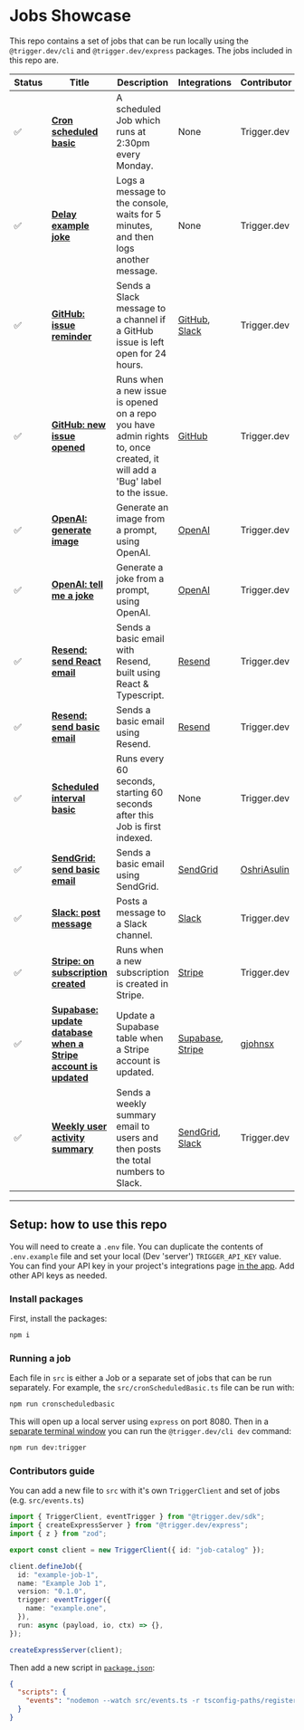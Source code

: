 # Jobs Showcase

This repo contains a set of jobs that can be run locally using the `@trigger.dev/cli` and `@trigger.dev/express` packages. The jobs included in this repo are.

| Status | Title                                                                                                                                                          | Description                                                                                                               | Integrations                                                                                                                 | Contributor                                   |
| ------ | -------------------------------------------------------------------------------------------------------------------------------------------------------------- | ------------------------------------------------------------------------------------------------------------------------- | ---------------------------------------------------------------------------------------------------------------------------- | --------------------------------------------- |
| ✅     | **[Cron scheduled basic](https://github.com/triggerdotdev/jobs-showcase/blob/main/src/cronScheduledBasic.ts)**                                                 | A scheduled Job which runs at 2:30pm every Monday.                                                                        | None                                                                                                                         | Trigger.dev                                   |
| ✅     | **[Delay example joke](https://github.com/triggerdotdev/jobs-showcase/blob/main/src/delayExampleJoke.ts)**                                                     | Logs a message to the console, waits for 5 minutes, and then logs another message.                                        | None                                                                                                                         | Trigger.dev                                   |
| ✅     | **[GitHub: issue reminder](https://github.com/triggerdotdev/jobs-showcase/blob/main/src/gitHubIssueReminder.ts)**                                              | Sends a Slack message to a channel if a GitHub issue is left open for 24 hours.                                           | [GitHub](https://trigger.dev/docs/integrations/apis/github), [Slack](https:/trigger.dev/docs/integrations/apis/slack)        | Trigger.dev                                   |
| ✅     | **[GitHub: new issue opened](https://github.com/triggerdotdev/jobs-showcase/blob/main/src/gitHubNewIssueOpened.ts)**                                           | Runs when a new issue is opened on a repo you have admin rights to, once created, it will add a 'Bug' label to the issue. | [GitHub](https://trigger.dev/docs/integrations/apis/github)                                                                  | Trigger.dev                                   |
| ✅     | **[OpenAI: generate image](https://github.com/triggerdotdev/jobs-showcase/blob/main/src/openAIGenerateImage.ts)**                                              | Generate an image from a prompt, using OpenAI.                                                                            | [OpenAI](https://trigger.dev/docs/integrations/apis/openai)                                                                  | Trigger.dev                                   |
| ✅     | **[OpenAI: tell me a joke](https://github.com/triggerdotdev/jobs-showcase/blob/main/src/openAITellMeAJoke.ts)**                                                | Generate a joke from a prompt, using OpenAI.                                                                              | [OpenAI](https://trigger.dev/docs/integrations/apis/openai)                                                                  | Trigger.dev                                   |
| ✅     | **[Resend: send React email](https://github.com/triggerdotdev/jobs-showcase/blob/main/src/resendSendReactEmail.tsx)**                                          | Sends a basic email with Resend, built using React & Typescript.                                                          | [Resend](https://trigger.dev/docs/integrations/apis/resend)                                                                  | Trigger.dev                                   |
| ✅     | **[Resend: send basic email](https://github.com/triggerdotdev/jobs-showcase/blob/main/src/resendSendBasicEmail.ts)**                                           | Sends a basic email using Resend.                                                                                         | [Resend](https://trigger.dev/docs/integrations/apis/resend)                                                                  | Trigger.dev                                   |
| ✅     | **[Scheduled interval basic](https://github.com/triggerdotdev/jobs-showcase/blob/main/src/scheduledIntervalBasic.ts)**                                         | Runs every 60 seconds, starting 60 seconds after this Job is first indexed.                                               | None                                                                                                                         | Trigger.dev                                   |
| ✅     | **[SendGrid: send basic email](https://github.com/triggerdotdev/jobs-showcase/blob/main/src/sendGridSendBasicEmail.ts)**                                       | Sends a basic email using SendGrid.                                                                                       | [SendGrid](https://trigger.dev/docs/integrations/apis/sendgrid)                                                              | [OshriAsulin](https://github.com/OshriAsulin) |
| ✅     | **[Slack: post message](https://github.com/triggerdotdev/jobs-showcase/blob/main/src/slackPostMessage.ts)**                                                    | Posts a message to a Slack channel.                                                                                       | [Slack](https://trigger.dev/docs/integrations/apis/slack)                                                                    | Trigger.dev                                   |
| ✅     | **[Stripe: on subscription created](https://github.com/triggerdotdev/jobs-showcase/blob/main/src/stripeOnSubscriptionCreated.ts)**                             | Runs when a new subscription is created in Stripe.                                                                        | [Stripe](https://trigger.dev/docs/integrations/apis/stripe)                                                                  | Trigger.dev                                   |
| ✅     | **[Supabase: update database when a Stripe account is updated](https://github.com/triggerdotdev/jobs-showcase/blob/main/src/supabaseStripeUpdateDatabase.ts)** | Update a Supabase table when a Stripe account is updated.                                                                 | [Supabase](https://trigger.dev/docs/integrations/apis/supabase), [Stripe](https://trigger.dev/docs/integrations/apis/stripe) | [gjohnsx](https://github.com/gjohnsx/gjohnsx) |
| ✅     | **[Weekly user activity summary](https://github.com/triggerdotdev/jobs-showcase/blob/main/src/weeklyUserActivitySummary.ts)**                                  | Sends a weekly summary email to users and then posts the total numbers to Slack.                                          | [SendGrid](https://trigger.dev/docs/integrations/apis/sendgrid), [Slack](https://trigger.dev/docs/integrations/apis/slack)   | Trigger.dev                                   |

---

## Setup: how to use this repo

You will need to create a `.env` file. You can duplicate the contents of `.env.example` file and set your local (Dev 'server') `TRIGGER_API_KEY` value. You can find your API key in your project's integrations page [in the app](https://cloud.trigger.dev). Add other API keys as needed.

### Install packages

First, install the packages:

```sh
npm i
```

### Running a job

Each file in `src` is either a Job or a separate set of jobs that can be run separately. For example, the `src/cronScheduledBasic.ts` file can be run with:

```sh
npm run cronscheduledbasic
```

This will open up a local server using `express` on port 8080. Then in a <u>separate terminal window</u> you can run the `@trigger.dev/cli dev` command:

```sh
npm run dev:trigger
```

### Contributors guide

You can add a new file to `src` with it's own `TriggerClient` and set of jobs (e.g. `src/events.ts`)

```ts
import { TriggerClient, eventTrigger } from "@trigger.dev/sdk";
import { createExpressServer } from "@trigger.dev/express";
import { z } from "zod";

export const client = new TriggerClient({ id: "job-catalog" });

client.defineJob({
  id: "example-job-1",
  name: "Example Job 1",
  version: "0.1.0",
  trigger: eventTrigger({
    name: "example.one",
  }),
  run: async (payload, io, ctx) => {},
});

createExpressServer(client);
```

Then add a new script in [`package.json`](./package.json):

```json
{
  "scripts": {
    "events": "nodemon --watch src/events.ts -r tsconfig-paths/register -r dotenv/config src/events.ts"
  }
}
```

